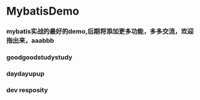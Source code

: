 # MybatisDemo
### mybatis实战的最好的demo,后期将添加更多功能，多多交流，欢迎指出来，aaabbb
### goodgoodstudystudy
### daydayupup
### dev resposity